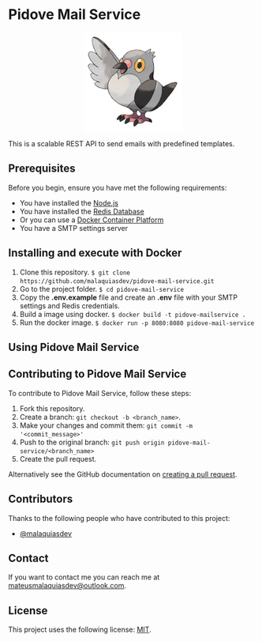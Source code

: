 # Pidove Mail Service

<p align="center">
  <img width="200" height="auto" src=".github/logo.png"/>
</p>

This is a scalable REST API to send emails with predefined templates.

## Prerequisites

Before you begin, ensure you have met the following requirements:

- You have installed the [Node.js](https://nodejs.org/en/)
- You have installed the [Redis Database](https://redis.io)
- Or you can use a [Docker Container Platform](https://www.docker.com)
- You have a SMTP settings server

## Installing and execute with Docker

1. Clone this repository. `$ git clone https://github.com/malaquiasdev/pidove-mail-service.git`
2. Go to the project folder. `$ cd pidove-mail-service`
3. Copy the **.env.example** file and create an **.env** file with your SMTP settings and Redis credentials.
4. Build a image using docker. `$ docker build -t pidove-mailservice .`
5. Run the docker image. `$ docker run -p 8080:8080 pidove-mail-service`

## Using Pidove Mail Service

## Contributing to Pidove Mail Service

To contribute to Pidove Mail Service, follow these steps:

1. Fork this repository.
2. Create a branch: `git checkout -b <branch_name>`.
3. Make your changes and commit them: `git commit -m '<commit_message>'`
4. Push to the original branch: `git push origin pidove-mail-service/<branch_name>`
5. Create the pull request.

Alternatively see the GitHub documentation on [creating a pull request](https://help.github.com/en/github/collaborating-with-issues-and-pull-requests/creating-a-pull-request).

## Contributors

Thanks to the following people who have contributed to this project:

- [@malaquiasdev](https://github.com/malaquiasdev)

## Contact

If you want to contact me you can reach me at <mateusmalaquiasdev@outlook.com>.

## License

This project uses the following license: [MIT](https://github.com/malaquiasdev/pidove-mail-service/blob/master/LICENSE).
